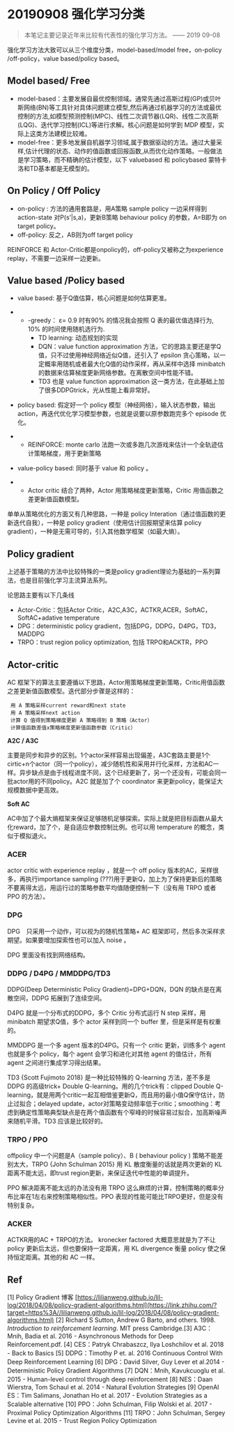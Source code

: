 # 20190908 强化学习分类



> 本笔记主要记录近年来比较有代表性的强化学习方法。 —— 2019 09-08

强化学习方法大致可以从三个维度分类，model-based/model free，on-policy /off-policy，value based/policy based。

## Model based/ Free

- model-based：主要发展自最优控制领域。通常先通过高斯过程(GP)或贝叶斯网络(BN)等工具针对具体问题建立模型,然后再通过机器学习的方法或最优控制的方法,如模型预测控制(MPC)、线性二次调节器(LQR)、线性二次高斯(LQG)、迭代学习控制(ICL)等进行求解。核心问题是如何学到 MDP 模型，实际上这类方法建模比较难。
- model-free：更多地发展自机器学习领域,属于数据驱动的方法。通过大量采样,估计代理的状态、动作的值函数或回报函数,从而优化动作策略。一般做法是学习策略，而不精确的估计模型，以下 valuebased 和 policybased 蒙特卡洛和TD基本都是无模型的。

## On Policy / Off Policy

- on-policy : 方法的通用套路是，用A策略 sample policy 一边采样得到 action-state 对P(s’|s,a)，更新B策略 behaviour policy 的参数，A=B即为 on target policy。
- off-policy: 反之，AB则为off target policy

REINFORCE 和 Actor-Critic都是onpolicy的，off-policy又被称之为experience replay，不需要一边采样一边更新。

## Value based /Policy based

- value based: 基于Q值估算，核心问题是如何估算更准。

- - -greedy： ε= 0.9 时有90% 的情况我会按照 Q 表的最优值选择行为, 10% 的时间使用随机选行为.
    - TD learning: 动态规划的实现
    - DQN：value function approximation 方法，它的思路主要还是学Q值，只不过使用神经网络近似Q值，还引入了 epsilon 贪心策略，以一定概率用随机或者最大化Q值的动作采样，再从采样中选择 minibatch 的数据来估算梯度更新网络参数。在离散空间中性能不错。
    - TD3 也是 value function approximation 这一类方法，在此基础上加了很多DDPGtrick，光从性能上看非常好。

- policy based: 假定好一个 policy 模型（神经网络），输入状态参数，输出 action，再迭代优化学习模型参数，也就是说要以原参数跑完多个 episode 优化。

- - REINFORCE: monte carlo 法跑一次或多跑几次游戏来估计一个全轨迹估计策略梯度，用于更新策略

- value-policy based: 同时基于 value 和 policy 。

- - Actor critic 结合了两种，Actor 用策略梯度更新策略，Critic 用值函数之差更新值函数模型。

单单从策略优化的方面又有几种思路，一种是 policy Interation（通过值函数的更新迭代自我），一种是 policy gradient（使用估计回报期望来估算 policy gradient），一种是无需可导的，引入其他数学框架（如最大熵）。

## Policy gradient

上述基于策略的方法中比较特殊的一类是policy gradient理论为基础的一系列算法，也是目前强化学习主流算法系列。

论思路主要有以下几条线

- Actor-Critic：包括Actor Critic，A2C,A3C，ACTKR,ACER，SoftAC，SoftAC+adative temperature
- DPG：deterministic policy gradient，包括DPG，DDPG，D4PG，TD3，MADDPG
- TRPO：trust region policy optimization, 包括 TRPO和ACKTR，PPO

## Actor-critic

AC 框架下的算法主要遵循以下思路，Actor用策略梯度更新策略，Critic用值函数之差更新值函数模型。迭代部分步骤是这样的：

```text
 用 A 策略采样current reward和next state
 用 A 策略采样next action
 计算 Q 值得到策略梯度更新 A 策略得到 B 策略（Actor）
 计算值函数差值x策略梯度更新值函数参数（Critic） 
```

**A2C / A3C**

主要是同步和异步的区别。1个actor采样容易出现偏差，A3C套路主要是1个cirtic+n个actor（同一个policy），减少随机性和采用并行化采样，方法和AC一样。异步缺点是由于线程进度不同，这个已经更新了，另一个还没有，可能会同一批actor用的不同policy。A2C 就是加了个 coordinator 来更新policy，能保证大规模数据中更高效。

**Soft AC**

AC中加了个最大熵框架来保证足够随机足够探索。实际上就是把目标函数从最大化reward，加了个，是自适应参数控制比例。也可以用 temperature 的概念，类似于模拟退火。

### **ACER**

actor critic with experience replay ，就是一个 off policy 版本的AC，采样很多，再执行importance sampling (???)用于更新Q，加上为了保持更新后的策略不要离得太远，用运行过的策略参数平均值随便控制一下（没有用 TRPO 或者 PPO 的方法）。

### DPG

DPG　只采用一个动作，可以视为的随机性策略+ AC 框架即可，然后多次采样求期望。如果要增加探索性也可以加入 noise 。

DPG 里面没有找到网络结构。

### DDPG / D4PG / MMDDPG/TD3

DDPG(Deep Deterministic Policy Gradient)=DPG+DQN，DQN 的缺点是在离散空间，DDPG 拓展到了连续空间。

D4PG 就是一个分布式的DDPG，多个 Critic 分布式运行 N step 采样，用 minibatch 期望求Q值，多个 actor 采样到同一个 buffer 里，但是采样是有权重的。

MMDDPG 是一个多 agent 版本的D4PG。只有一个 critic 更新，训练多个 agent 也就是多个 policy，每个 agent 会学习和进化对其他 agent 的值估计，所有 agent 之间进行集成学习得出结果。

TD3 {Scott Fujimoto 2018} 是一种比较特殊的 Q-learning 方法，差不多是 DDPG 的高级trick+ Double Q-learning。用的几个trick有：clipped Double Q-learning，就是用两个critic一起互相借鉴更新Q，而且用的最小值Q保守估计，防止过拟合；delayed update，actor对策略变动频率低于critic；smoothing：考虑到确定性策略典型缺点是在两个值函数有个窄峰的时候容易过拟合，加高斯噪声来随机平滑。TD3 应该是比较好的。

### TRPO / PPO

offpolicy 中一个问题是A（sample policy）、B ( behaviour policy ) 策略不能差别太大，TRPO {John Schulman 2015} 用 KL 散度衡量的话就是两次更新的 KL 距离不能太远，即trust region更新，来保证迭代中性能的单调提升。

PPO 解决距离不能太远的办法没有用 TRPO 这么麻烦的计算，控制策略的概率分布比率在1左右来控制策略相似性。PPO 表现的性能可能比TRPO更好，但是没有特别复杂。

### ACKER

ACTKR用的AC + TRPO的方法。 kronecker factored 大概意思就是为了不让 policy 更新后太远，但也要保持一定距离，用 KL divergence 衡量 policy 使之保持恒定距离。其他的和 AC 一样。



## Ref

[1] Policy Gradient 博客 [https://lilianweng.github.io/lil-log/2018/04/08/policy-gradient-algorithms.html](https://link.zhihu.com/?target=https%3A//lilianweng.github.io/lil-log/2018/04/08/policy-gradient-algorithms.html)
[2] Richard S Sutton, Andrew G Barto, and others. 1998. *Introduction to reinforcement learning*. MIT press Cambridge.[3] A3C：Mnih, Badia et al. 2016 - Asynchronous Methods for Deep Reinforcement.pdf.
[4] CES：Patryk Chrabaszcz, Ilya Loshchilov et al. 2018 - Back to Basics
[5] DDPG：Timothy P et. al. 2016 Continuous Control With Deep Reinforcement Learning
[6] DPG：David Silver, Guy Lever et al.2014 - Deterministic Policy Gradient Algorithms
[7] DQN：Mnih, Kavukcuoglu et al. 2015 - Human-level control through deep reinforcement
[8] NES：Daan Wierstra, Tom Schaul et al. 2014 - Natural Evolution Strategies
[9] OpenAI ES：Tim Salimans, Jonathan Ho et al. 2017 - Evolution Strategies as a Scalable alternative
[10] PPO：John Schulman, Filip Wolski et al. 2017 - Proximal Policy Optimization Algorithms
[11] TRPO：John Schulman, Sergey Levine et al. 2015 - Trust Region Policy Optimization